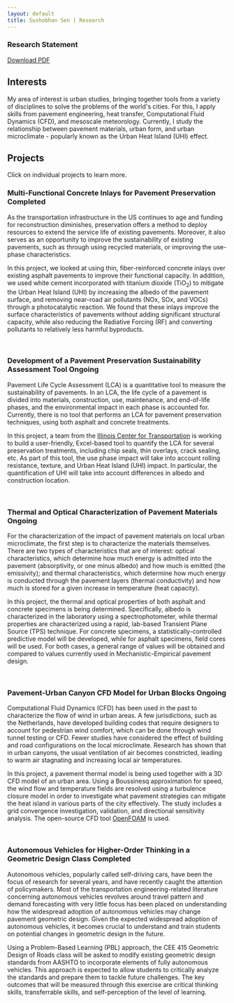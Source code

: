 ```yaml
---
layout: default
title: Sushobhan Sen | Research
---
```

<div class="container">
	<div class="row">
		<div class="col-md-3 banner-custom">
			<h3 class="banner-title">Research Statement</h3>
			<a href="https://github.com/sushobhansen/Statements/blob/master/Research-Statement/sushobhan-sen-research-statement.pdf" target="_blank" class="banner-button"><i class="fa fa-cloud-download" aria-hidden="true"></i> Download PDF</a>
		</div><!--card-block-->
	</div><!--row-->
</div><!--container-->

## Interests
My area of interest is urban studies, bringing together tools from a variety of disciplines to solve the problems of the world's cities. For this, I apply skills from pavement engineering, heat transfer, Computational Fluid Dynamics (CFD), and mesoscale meteorology. Currently, I study the relationship between pavement materials, urban form, and urban microclimate - popularly known as the Urban Heat Island (UHI) effect. 

## Projects

Click on individual projects to learn more.

<div class="banner-custom">
<h3 data-toggle="collapse" data-target="#multifunc">Multi-Functional Concrete Inlays for Pavement Preservation <span class="label label-info">Completed</span></h3>
<div id="multifunc" class="collapse">
<p>As the transportation infrastructure in the US continues to age and funding for reconstruction diminishes, preservation offers a method to deploy resources to extend the service life of existing pavements. Moreover, it also serves as an opportunity to improve the sustainability of existing pavements, such as through using recycled materials, or improving the use-phase characteristics.</p>
<p>In this project, we looked at using thin, fiber-reinforced concrete inlays over existing asphalt pavements to improve their functional capacity. In addition, we used white cement incorporated with titanium dioxide (TiO<sub>2</sub>) to mitigate the Urban Heat Island (UHI) by increasing the albedo of the pavement surface, and removing near-road air pollutants (NOx, SOx, and VOCs) through a photocatalytic reaction. We found that these inlays improve the surface characteristics of pavements without adding significant structural capacity, while also reducing the Radiative Forcing (RF) and converting pollutants to relatively less harmful byproducts.</p>
</div><!--multifunc-->
</div>
<br>
<div class="banner-custom">
<h3 data-toggle="collapse" data-target="#psat">Development of a Pavement Preservation Sustainability Assessment Tool <span class="label label-default">Ongoing</span></h3>
<div id="psat" class="collapse">
<p>Pavement Life Cycle Assessment (LCA) is a quantitative tool to measure the sustainability of pavements. In an LCA, the life cycle of a pavement is divided into materials, construction, use, maintenance, and end-of-life phases, and the environmental impact in each phase is accounted for. Currently, there is no tool that performs an LCA for pavement preservation techniques, using both asphalt and concrete treatments.</p>
<p>In this project, a team from the <a href="http://ict.illinois.edu" target="_blank">Illinois Center for Transportation</a> is working to build a user-friendly, Excel-based tool to quantify the LCA for several preservation treatments, including chip seals, thin overlays, crack sealing, etc. As part of this tool, the use phase impact will take into account rolling resistance, texture, and Urban Heat Island (UHI) impact. In particular, the quantification of UHI will take into account differences in albedo and construction location.</p>
</div><!--psat-->
</div>
<br>
<div class="banner-custom">
<h3 data-toggle="collapse" data-target="#thermaloptic">Thermal and Optical Characterization of Pavement Materials <span class="label label-default">Ongoing</span></h3>
<div id="thermaloptic" class="collapse">
<p>For the characterization of the impact of pavement materials on local urban microclimate, the first step is to characterize the materials themselves. There are two types of characteristics that are of interest: optical characteristics, which determine how much energy is admitted into the pavement (absorptivity, or one minus albedo) and how much is emitted (the emissivity); and thermal characteristics, which determine how much energy is conducted through the pavement layers (thermal conductivity) and how much is stored for a given increase in temperature (heat capacity).</p>
<p> In this project, the thermal and optical properties of both asphalt and concrete specimens is being determined. Specifically, albedo is characterized in the laboratory using a spectrophotometer, while thermal properties are characterized using a rapid, lab-based Transient Plane Source (TPS) technique. For concrete specimens, a statistically-controlled predictive model will be developed, while for asphalt specimens, field cores will be used. For both cases, a general range of values will be obtained and compared to values currently used in Mechanistic-Empirical pavement design.</p>
</div><!--thermaloptic-->
</div>
<br>
<div class="banner-custom">
<h3 data-toggle="collapse" data-target="#canyoncfd">Pavement-Urban Canyon CFD Model for Urban Blocks <span class="label label-default">Ongoing</span></h3>
<div id="canyoncfd" class="collapse">
<p>Computational Fluid Dynamics (CFD) has been used in the past to characterize the flow of wind in urban areas. A few jurisdictions, such as the Netherlands, have developed building codes that require designers to account for pedestrian wind comfort, which can be done through wind tunnel testing or CFD. Fewer studies have considered the effect of building and road configurations on the local microclimate. Research has shown that in urban canyons, the usual ventilation of air becomes constricted, leading to warm air stagnating and increasing local air temperatures.</p>
<p>In this project, a pavement thermal model is being used together with a 3D CFD model of an urban area. Using a Boussinesq approximation for speed, the wind flow and temperature fields are resolved using a turbulence closure model in order to investigate what pavement strategies can mitigate the heat island in various parts of the city effectively. The study includes a grid convergence investigation, validation, and directional sensitivity analysis. The open-source CFD tool <a href="https://openfoam.org/" target="_blank">OpenFOAM</a> is used.</p>
</div><!--canyoncfd-->
</div>
<br>
<div class="banner-custom">
<h3 data-toggle="collapse" data-target="#autonomousveh">Autonomous Vehicles for Higher-Order Thinking in a Geometric Design Class  <span class="label label-info">Completed</span></h3>
<div id="autonomousveh" class="collapse">
<p>Autonomous vehicles, popularly called self-driving cars, have been the focus of research for several years, and have recently caught the attention of policymakers. Most of the transportation engineering-related literature concerning autonomous vehicles revolves around travel pattern and demand forecasting with very little focus has been placed on understanding how the widespread adoption of autonomous vehicles may change pavement geometric design. Given the expected widespread adoption of autonomous vehicles, it becomes crucial to understand and train students on potential changes in geometric design in the future. </p>
<p>Using a Problem-Based Learning (PBL) approach, the CEE 415 Geometric Design of Roads class will be asked to modify existing geometric design standards from AASHTO to incorporate elements of fully autonomous vehicles. This approach is expected to allow students to critically analyze the standards and prepare them to tackle future challenges. The key outcomes that will be measured through this exercise are critical thinking skills, transferrable skills, and self-perception of the level of learning. </p>
</div><!--autonomousveh-->
</div>